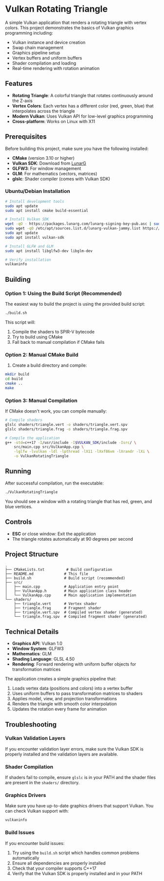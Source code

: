 # Vulkan Rotating Triangle

A simple Vulkan application that renders a rotating triangle with vertex colors. This project demonstrates the basics of Vulkan graphics programming including:

- Vulkan instance and device creation
- Swap chain management
- Graphics pipeline setup
- Vertex buffers and uniform buffers
- Shader compilation and loading
- Real-time rendering with rotation animation

## Features

- **Rotating Triangle**: A colorful triangle that rotates continuously around the Z-axis
- **Vertex Colors**: Each vertex has a different color (red, green, blue) that interpolates across the triangle
- **Modern Vulkan**: Uses Vulkan API for low-level graphics programming
- **Cross-platform**: Works on Linux with X11

## Prerequisites

Before building this project, make sure you have the following installed:

- **CMake** (version 3.10 or higher)
- **Vulkan SDK**: Download from [LunarG](https://vulkan.lunarg.com/)
- **GLFW3**: For window management
- **GLM**: For mathematics (vectors, matrices)
- **glslc**: Shader compiler (comes with Vulkan SDK)

### Ubuntu/Debian Installation

```bash
# Install development tools
sudo apt update
sudo apt install cmake build-essential

# Install Vulkan SDK
wget -qO - https://packages.lunarg.com/lunarg-signing-key-pub.asc | sudo apt-key add -
sudo wget -qO /etc/apt/sources.list.d/lunarg-vulkan-jammy.list https://packages.lunarg.com/vulkan/lunarg-vulkan-jammy.list
sudo apt update
sudo apt install vulkan-sdk

# Install GLFW and GLM
sudo apt install libglfw3-dev libglm-dev

# Verify installation
vulkaninfo
```

## Building

### Option 1: Using the Build Script (Recommended)

The easiest way to build the project is using the provided build script:

```bash
./build.sh
```

This script will:
1. Compile the shaders to SPIR-V bytecode
2. Try to build using CMake
3. Fall back to manual compilation if CMake fails

### Option 2: Manual CMake Build

1. Create a build directory and compile:

```bash
mkdir build
cd build
cmake ..
make
```

### Option 3: Manual Compilation

If CMake doesn't work, you can compile manually:

```bash
# Compile shaders
glslc shaders/triangle.vert -o shaders/triangle.vert.spv
glslc shaders/triangle.frag -o shaders/triangle.frag.spv

# Compile the application
g++ -std=c++17 -I/usr/include -I$VULKAN_SDK/include -Isrc/ \
    src/main.cpp src/VulkanApp.cpp \
    -lglfw -lvulkan -ldl -lpthread -lX11 -lXxf86vm -lXrandr -lXi \
    -o VulkanRotatingTriangle
```

## Running

After successful compilation, run the executable:

```bash
./VulkanRotatingTriangle
```

You should see a window with a rotating triangle that has red, green, and blue vertices.

## Controls

- **ESC** or close window: Exit the application
- The triangle rotates automatically at 90 degrees per second

## Project Structure

```
.
├── CMakeLists.txt          # Build configuration
├── README.md              # This file
├── build.sh               # Build script (recommended)
├── src/
│   ├── main.cpp           # Application entry point
│   ├── VulkanApp.h        # Main application class header
│   └── VulkanApp.cpp      # Main application implementation
└── shaders/
    ├── triangle.vert      # Vertex shader
    ├── triangle.frag      # Fragment shader
    ├── triangle.vert.spv  # Compiled vertex shader (generated)
    └── triangle.frag.spv  # Compiled fragment shader (generated)
```

## Technical Details

- **Graphics API**: Vulkan 1.0
- **Window System**: GLFW3
- **Mathematics**: GLM
- **Shading Language**: GLSL 4.50
- **Rendering**: Forward rendering with uniform buffer objects for transformation matrices

The application creates a simple graphics pipeline that:
1. Loads vertex data (positions and colors) into a vertex buffer
2. Uses uniform buffers to pass transformation matrices to shaders
3. Applies model, view, and projection transformations
4. Renders the triangle with smooth color interpolation
5. Updates the rotation every frame for animation

## Troubleshooting

### Vulkan Validation Layers
If you encounter validation layer errors, make sure the Vulkan SDK is properly installed and the validation layers are available.

### Shader Compilation
If shaders fail to compile, ensure `glslc` is in your PATH and the shader files are present in the `shaders/` directory.

### Graphics Drivers
Make sure you have up-to-date graphics drivers that support Vulkan. You can check Vulkan support with:
```bash
vulkaninfo
```

### Build Issues
If you encounter build issues:
1. Try using the `build.sh` script which handles common problems automatically
2. Ensure all dependencies are properly installed
3. Check that your compiler supports C++17
4. Verify that the Vulkan SDK is properly installed and in your PATH 